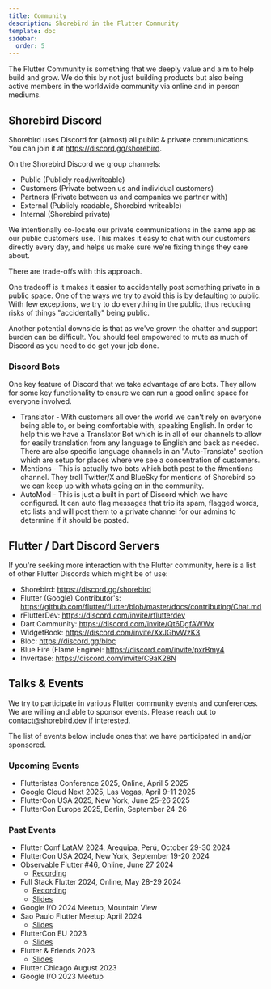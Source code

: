 ```yaml
---
title: Community
description: Shorebird in the Flutter Community
template: doc
sidebar:
  order: 5
---
```


The Flutter Community is something that we deeply value and aim to help build and grow. We do this by not just building products but also being active members in the worldwide community via online and in person mediums.

## Shorebird Discord

Shorebird uses Discord for (almost) all public & private communications. You can join it at https://discord.gg/shorebird.

On the Shorebird Discord we group channels:

- Public (Publicly read/writeable)
- Customers (Private between us and individual customers)
- Partners (Private between us and companies we partner with)
- External (Publicly readable, Shorebird writeable)
- Internal (Shorebird private)

We intentionally co-locate our private communications in the same app as our
public customers use. This makes it easy to chat with our customers directly
every day, and helps us make sure we're fixing things they care about.

There are trade-offs with this approach.

One tradeoff is it makes it easier to accidentally post something private in a
public space. One of the ways we try to avoid this is by defaulting to public.
With few exceptions, we try to do everything in the public, thus reducing risks
of things "accidentally" being public.

Another potential downside is that as we've grown the chatter and support
burden can be difficult. You should feel empowered to mute as much of Discord
as you need to do get your job done.

### Discord Bots

One key feature of Discord that we take advantage of are bots. They allow for some key functionality to ensure we can run a good online space for everyone involved.

- Translator - With customers all over the world we can't rely on everyone being able to, or being comfortable with, speaking English. In order to help this we have a Translator Bot which is in all of our channels to allow for easily translation from any language to English and back as needed. There are also specific language channels in an "Auto-Translate" section which are setup for places where we see a concentration of customers.
- Mentions - This is actually two bots which both post to the #mentions channel. They troll Twitter/X and BlueSky for mentions of Shorebird so we can keep up with whats going on in the community.
- AutoMod - This is just a built in part of Discord which we have configured. It can auto flag messages that trip its spam, flagged words, etc lists and will post them to a private channel for our admins to determine if it should be posted.

## Flutter / Dart Discord Servers

If you're seeking more interaction with the Flutter community, here is a
list of other Flutter Discords which might be of use:

- Shorebird: https://discord.gg/shorebird
- Flutter (Google) Contributor's: https://github.com/flutter/flutter/blob/master/docs/contributing/Chat.md
- rFlutterDev: https://discord.com/invite/rflutterdev
- Dart Community: https://discord.com/invite/Qt6DgfAWWx
- WidgetBook: https://discord.com/invite/XxJGhvWzK3
- Bloc: https://discord.gg/bloc
- Blue Fire (Flame Engine): https://discord.com/invite/pxrBmy4
- Invertase: https://discord.com/invite/C9aK28N

## Talks & Events

We try to participate in various Flutter community events and conferences. We are willing and able to sponsor events. Please reach out to
contact@shorebird.dev if interested.

The list of events below include ones that we have participated in and/or sponsored.

### Upcoming Events

- Flutteristas Conference 2025, Online, April 5 2025
- Google Cloud Next 2025, Las Vegas, April 9-11 2025
- FlutterCon USA 2025, New York, June 25-26 2025
- FlutterCon Europe 2025, Berlin, September 24-26

### Past Events

- Flutter Conf LatAM 2024, Arequipa, Perú, October 29-30 2024
- FlutterCon USA 2024, New York, September 19-20 2024
- Observable Flutter #46, Online, June 27 2024 
  - [Recording](https://www.youtube.com/watch?v=HVRRUY0f0ko)
- Full Stack Flutter 2024, Online, May 28-29 2024 
  - [Recording](https://www.youtube.com/watch?v=LPS0V3RbxDg) 
  - [Slides](https://docs.google.com/presentation/d/1CLHTg94HIFZ41mj9EeQ-wW7bbMXSdoG4LSBNiUpFO20/edit)
- Google I/O 2024 Meetup, Mountain View
- Sao Paulo Flutter Meetup April 2024 
  - [Slides](https://docs.google.com/presentation/d/1cr80azyQqhZSP6UfHJG6w1ZncTWPSpsumjUOqv3DBx0/edit)
- FlutterCon EU 2023 
  - [Slides](https://docs.google.com/presentation/d/1MlJut_BIdqY6VjR-ota5pZ2lGw7ROWX-wRwTERKiRnQ/edit)
- Flutter & Friends 2023 
  - [Slides](https://github.com/felangel/flutter_friends_talk)
- Flutter Chicago August 2023
- Google I/O 2023 Meetup

